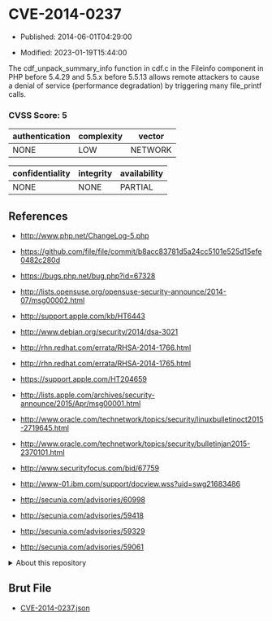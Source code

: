 # CVE-2014-0237

- Published: 2014-06-01T04:29:00

- Modified: 2023-01-19T15:44:00

The cdf_unpack_summary_info function in cdf.c in the Fileinfo component in PHP before 5.4.29 and 5.5.x before 5.5.13 allows remote attackers to cause a denial of service (performance degradation) by triggering many file_printf calls.

### CVSS Score: **5**

| authentication | complexity | vector |
| --- | --- | --- |
| NONE | LOW | NETWORK |

| confidentiality | integrity | availability |
| --- | --- | --- |
| NONE | NONE | PARTIAL |

## References

* http://www.php.net/ChangeLog-5.php

* https://github.com/file/file/commit/b8acc83781d5a24cc5101e525d15efe0482c280d

* https://bugs.php.net/bug.php?id=67328

* http://lists.opensuse.org/opensuse-security-announce/2014-07/msg00002.html

* http://support.apple.com/kb/HT6443

* http://www.debian.org/security/2014/dsa-3021

* http://rhn.redhat.com/errata/RHSA-2014-1766.html

* http://rhn.redhat.com/errata/RHSA-2014-1765.html

* https://support.apple.com/HT204659

* http://lists.apple.com/archives/security-announce/2015/Apr/msg00001.html

* http://www.oracle.com/technetwork/topics/security/linuxbulletinoct2015-2719645.html

* http://www.oracle.com/technetwork/topics/security/bulletinjan2015-2370101.html

* http://www.securityfocus.com/bid/67759

* http://www-01.ibm.com/support/docview.wss?uid=swg21683486

* http://secunia.com/advisories/60998

* http://secunia.com/advisories/59418

* http://secunia.com/advisories/59329

* http://secunia.com/advisories/59061

<details>
<summary>About this repository</summary> 

  This repository is part of the project [Live Hack CVE](https://github.com/Live-Hack-CVE). Main website can be found [www.live-hack.org](https://www.live-hack.org) 
  
  Made by [Sn0wAlice](https://github.com/Sn0wAlice) for the people that care about security and need to have a feed of the latest CVEs. Hope you enjoy it, don't forget to star the repo and follow me on [Twitter](https://twitter.com/Sn0wAlice) and [Github](https://github.com/Sn0wAlice). And that is my [personnal website](https://www.alice-snow.me/)

  - [Home Page](https://github.com/Live-Hack-CVE)
  - [Framework](https://github.com/Live-Hack-CVE/cve-framework)
  - [CVE database](https://github.com/Live-Hack-CVE/full_database)
  - [Changelog](https://github.com/Live-Hack-CVE/Changelog)
</details>

## Brut File

* [CVE-2014-0237.json](https://raw.githubusercontent.com/Live-Hack-CVE/full_database/main/cves/2014/CVE-2014-0237.json)


